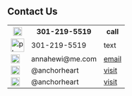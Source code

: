 <!DOCTYPE html>
<html>
<head>

</head>
<body>

<h2>Contact Us</h2>

<table>
  <tr>
    <th><img src="https://cdn2.iconfinder.com/data/icons/font-awesome/1792/phone-512.png" alt="phone icon" height="20px" width="20px"></th>
    <th>301-219-5519</th>
    <th>call</th>
  </tr>
  <tr>
    <td><img src="https://static.vecteezy.com/system/resources/previews/004/897/710/original/message-icon-you-can-use-for-commercial-free-vector.jpg" alt="phone icon" height="30px" width="30px"></td>
    <td>301-219-5519</td>
    <td>text</td>
  </tr>
  <tr>
    <td><img src="https://cdn-icons-png.flaticon.com/512/561/561127.png" alt="phone icon" height="20px" width="20px"></td>
    <td>annahewi@me.com</td>
    <td><a href="mailto:annahewi@me.com">email</a></td>
  </tr>
  <tr>
    <td><img src="https://cdn-icons-png.flaticon.com/512/87/87390.png" alt="instagram icon" height="20px" width="20px"></td>
    <td>@anchorheart</a></td>
    <td><a href="https://campnesher.org/wp-content/uploads/sites/7/2020/09/Under-Construction-Sign.png">visit</td>
  </tr>
  <tr>
    <td><img src="https://img.freepik.com/free-icon/facebook-logo-with-rounded-corners_318-9850.jpg?w=2000" alt="fb icon" height="20px" width="20px"></td>
    <td>@anchorheart</a></td>
    <td><a href="https://campnesher.org/wp-content/uploads/sites/7/2020/09/Under-Construction-Sign.png">visit</td>

</table>

</body>
</html>
